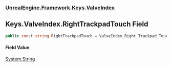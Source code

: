 ### [UnrealEngine.Framework](UnrealEngine_Framework.md 'UnrealEngine.Framework').[Keys](Keys.md 'UnrealEngine.Framework.Keys').[ValveIndex](Keys_ValveIndex.md 'UnrealEngine.Framework.Keys.ValveIndex')
## Keys.ValveIndex.RightTrackpadTouch Field
```csharp
public const string RightTrackpadTouch = ValveIndex_Right_Trackpad_Touch;
```
#### Field Value
[System.String](https://docs.microsoft.com/en-us/dotnet/api/System.String 'System.String')
